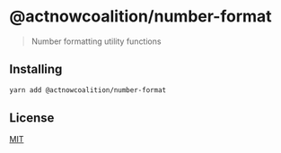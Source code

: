 # @actnowcoalition/number-format

> Number formatting utility functions

## Installing

```sh
yarn add @actnowcoalition/number-format
```

## License

[MIT](./LICENSE)

